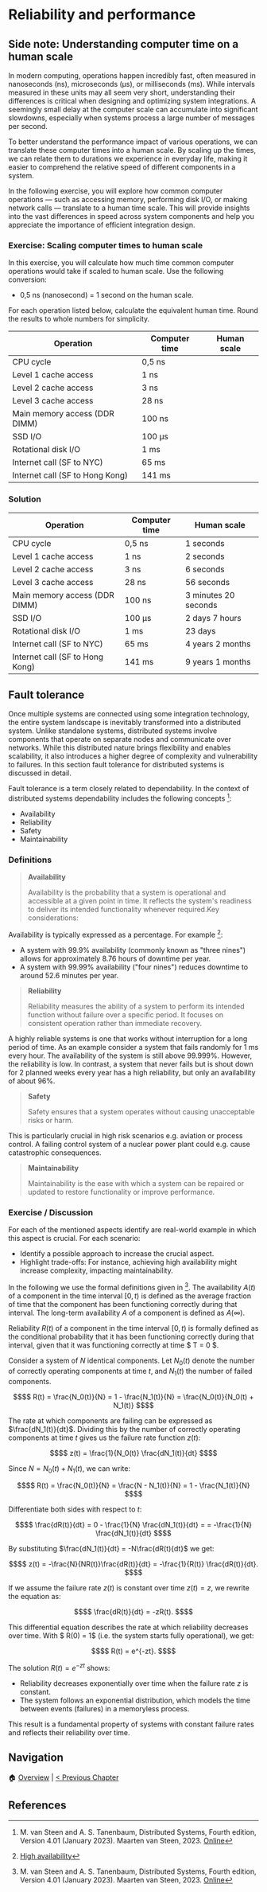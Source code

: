# Reliability and performance

## Side note: Understanding computer time on a human scale

In modern computing, operations happen incredibly fast, often measured in
nanoseconds (ns), microseconds (µs), or milliseconds (ms). While intervals
measured in these units may all seem very short, understanding their
differences is critical when designing and optimizing system integrations. A
seemingly small delay at the computer scale can accumulate into significant
slowdowns, especially when systems process a large number of messages per
second.

To better understand the performance impact of various operations, we can
translate these computer times into a human scale. By scaling up the times,
we can relate them to durations we experience in everyday life, making it
easier to comprehend the relative speed of different components in a system.

In the following exercise, you will explore how common computer operations —
such as accessing memory, performing disk I/O, or making network calls —
translate to a human time scale. This will provide insights into the vast
differences in speed across system components and help you appreciate the
importance of efficient integration design.

### Exercise: Scaling computer times to human scale

In this exercise, you will calculate how much time common computer operations
would take if scaled to human scale. Use the following conversion:

- 0,5 ns (nanosecond) = 1 second on the human scale.

For each operation listed below, calculate the equivalent human time. Round the
results to whole numbers for simplicity.

| Operation                       | Computer time | Human scale |
| ------------------------------- | ------------- | ----------- |
| CPU cycle                       | 0,5 ns        |             |
| Level 1 cache access            | 1 ns          |             |
| Level 2 cache access            | 3 ns          |             |
| Level 3 cache access            | 28 ns         |             |
| Main memory access (DDR DIMM)   | 100 ns        |             |
| SSD I/O                         | 100 µs        |             |
| Rotational disk I/O             | 1 ms          |             |
| Internet call (SF to NYC)       | 65 ms         |             |
| Internet call (SF to Hong Kong) | 141 ms        |             |

### Solution

| Operation                       | Computer time | Human scale          |
| ------------------------------- | ------------- | -------------------- |
| CPU cycle                       | 0,5 ns        | 1 seconds            |
| Level 1 cache access            | 1 ns          | 2 seconds            |
| Level 2 cache access            | 3 ns          | 6 seconds            |
| Level 3 cache access            | 28 ns         | 56 seconds           |
| Main memory access (DDR DIMM)   | 100 ns        | 3 minutes 20 seconds |
| SSD I/O                         | 100 µs        | 2 days 7 hours       |
| Rotational disk I/O             | 1 ms          | 23 days              |
| Internet call (SF to NYC)       | 65 ms         | 4 years 2 months     |
| Internet call (SF to Hong Kong) | 141 ms        | 9 years 1 months     |

## Fault tolerance

Once multiple systems are connected using some integration technology, the
entire system landscape is inevitably transformed into a distributed system.
Unlike standalone systems, distributed systems involve components that operate
on separate nodes and communicate over networks. While this distributed nature
brings flexibility and enables scalability, it also introduces a higher degree
of complexity and vulnerability to failures. In this section fault tolerance
for distributed systems is discussed in detail.

Fault tolerance is a term closely related to dependability. In the context of
distributed systems dependability includes the following concepts [^1]:

- Availability
- Reliability
- Safety
- Maintainability

### Definitions

> **Availability**
>
> Availability is the probability that a system is operational and accessible at
> a given point in time. It reflects the system's readiness to deliver its
> intended functionality whenever required.Key considerations:

Availability is typically expressed as a percentage. For example [^2]:

- A system with 99.9% availability (commonly known as "three nines") allows for
  approximately 8.76 hours of downtime per year.
- A system with 99.99% availability ("four nines") reduces downtime to around
  52.6 minutes per year.

> **Reliability**
>
> Reliability measures the ability of a system to perform its intended function
> without failure over a specific period. It focuses on consistent operation
> rather than immediate recovery.

A highly reliable systems is one that works without interruption for a long
period of time. As an example consider a system that fails randomly for 1 ms
every hour. The availability of the system is still above 99.999%. However, the
reliability is low. In contrast, a system that never fails but is shout down
for 2 planned weeks every year has a high reliability, but only an availability
of about 96%.

> **Safety**
>
> Safety ensures that a system operates without causing unacceptable risks or
> harm.

This is particularly crucial in high risk scenarios e.g. aviation or process
control. A failing control system of a nuclear power plant could e.g. cause
catastrophic consequences.

> **Maintainability**
>
> Maintainability is the ease with which a system can be repaired or updated to
> restore functionality or improve performance.

### Exercise / Discussion

For each of the mentioned aspects identify are real-world example in which this
aspect is crucial. For each scenario:

- Identify a possible approach to increase the crucial aspect.
- Highlight trade-offs: For instance, achieving high availability might
  increase complexity, impacting maintainability.

In the following we use the formal definitions given in [^1]. The
availability $A(t)$ of a component in the time interval $[0, t)$ is
defined as the average fraction of time that the component has been functioning
correctly during that interval. The long-term availability $A$ of a
component is defined as $A(\infty)$.

Reliability $R(t)$ of a component in the time interval
$[0, t)$ is formally defined as the conditional probability that it has been
functioning correctly during that interval, given that it was functioning
correctly at time $ T = 0 $.

Consider a system of $N$ identical components. Let $N_0(t)$ denote the number
of correctly operating components at time $t$, and $N_1(t)$ the number of
failed components.

```math
$$
R(t) = \frac{N_0(t)}{N} = 1 - \frac{N_1(t)}{N} = \frac{N_0(t)}{N_0(t) + N_1(t)}
$$
```

The rate at which components are failing can be expressed as
$\frac{dN_1(t)}{dt}$. Dividing this by the number of correctly operating
components at time $t$ gives us the failure rate function $z(t)$:

```math
$$
z(t) = \frac{1}{N_0(t)} \frac{dN_1(t)}{dt}
$$
```

Since $N = N_0(t) + N_1(t)$, we can write:

```math
$$
R(t) = \frac{N_0(t)}{N} = \frac{N - N_1(t)}{N} = 1 - \frac{N_1(t)}{N}

$$
```

Differentiate both sides with respect to $t$:

```math
$$
\frac{dR(t)}{dt} = 0 - \frac{1}{N} \frac{dN_1(t)}{dt} = = -\frac{1}{N} \frac{dN_1(t)}{dt}
$$
```

By substituting $\frac{dN_1(t)}{dt} = -N\frac{dR(t){dt}$ we get:

```math
$$
z(t) = -\frac{N}{NR(t)}\frac{dR(t)}{dt} = -\frac{1}{R(t)} \frac{dR(t)}{dt}.
$$
```

If we assume the failure rate $z(t)$ is constant over time $z(t) = z$, we
rewrite the equation as:

```math
$$
\frac{dR(t)}{dt} = -zR(t).
$$
```

This differential equation describes the rate at which reliability decreases
over time. With $ R(0) = 1$ (i.e. the system starts fully operational), we get:

```math
$$
R(t) = e^{-zt}.
$$
```

The solution $R(t) = e^{-zt}$ shows:

- Reliability decreases exponentially over time when the failure rate $z$ is
  constant.
- The system follows an exponential distribution, which models the time between
  events (failures) in a memoryless process.

This result is a fundamental property of systems with constant failure rates
and reflects their reliability over time.

## Navigation

🏠 [Overview](../README.md) | [< Previous Chapter](./enterprise-integration-patterns-details.md)

## References

[^1]:
    M. van Steen and A. S. Tanenbaum, Distributed Systems, Fourth edition,
    Version 4.01 (January 2023). Maarten van Steen, 2023.
    [Online](https://www.distributed-systems.net/index.php/books/ds4/)

[^2]: [High availability](https://en.wikipedia.org/wiki/High_availability)

[^3]:
    M. Kleppmann, Designing data-intensive applications: the big ideas behind
    reliable, scalable, and maintainable systems, First edition. Beijing Boston
    Farnham Sebastopol Tokyo: O’Reilley, 2017.
